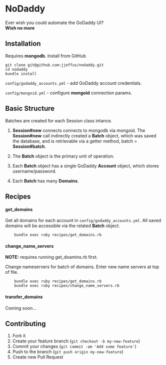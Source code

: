 # NoDaddy
Ever wish you could automate the GoDaddy UI?  
__Wish no more__  


## Installation
Requires __mongodb__. Install from GitHub

    git clone git@github.com:jjeffus/nodaddy.git
    cd nodaddy
    bundle install

````config/godaddy_accounts.yml```` - add GoDaddy account credentials.  
  
````config/mongoid.yml```` - configure __mongoid__ connection params.  

## Basic Structure
Batches are created for each Session class intance.   

1) __Session#new__ connects connects to mongodb via mongoid. The __Session#new__ call indirectly created a __Batch__ object, which was saved the database, and is retrievable via a getter method, batch = __Session#batch__.

2) The __Batch__ object is the primary unit of operation.

3) Each __Batch__ object has a single GoDaddy __Account__ object, which stores username/password.

4) Each __Batch__ has many __Domains__.
  
## Recipes  
#### get_domains    
Get all domains for each account in ````config/godaddy_accounts.yml````. All saved domains will be accessible via the related __Batch__ object.

		bundle exec ruby recipes/get_domains.rb
  
#### change_name_servers
__NOTE:__ requires running get_doamins.rb first.   

Change nameservers for batch of domains. Enter new name servers at top of file.

		bundle exec ruby recipes/get_domains.rb
		bundle exec ruby recipes/change_name_servers.rb  

#### transfer_domains
Coming soon…
  
## Contributing

1. Fork it
2. Create your feature branch (`git checkout -b my-new-feature`)
3. Commit your changes (`git commit -am 'Add some feature'`)
4. Push to the branch (`git push origin my-new-feature`)
5. Create new Pull Request
